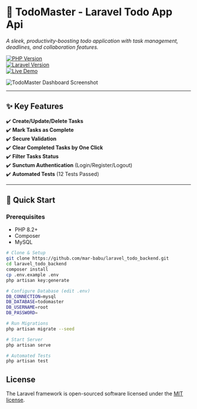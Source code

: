# 📝 TodoMaster - Laravel Todo App Api

*A sleek, productivity-boosting todo application with task management, deadlines, and collaboration features.*

[![PHP Version](https://img.shields.io/badge/PHP-8.2%2B-8892BF.svg)](https://php.net/)  
[![Laravel Version](https://img.shields.io/badge/Laravel-12.x-FF2D20.svg)](https://laravel.com)  
[![Live Demo](https://img.shields.io/badge/LIVE_DEMO-▶_Launch_App-2EA043.svg)](https://todo-vue.ar-techpro.com)

![TodoMaster Dashboard Screenshot]()

---

## ✨ Key Features
✔️ **Create/Update/Delete Tasks**  
✔️ **Mark Tasks as Complete**  
✔️ **Secure Validation**  
✔️ **Clear Completed Tasks by One Click**  
✔️ **Filter Tasks Status**  
✔️ **Sunctum Authentication** (Login/Register/Logout)  
✔️ **Automated Tests** (12 Tests Passed)

---

## 🚀 Quick Start

### Prerequisites
- PHP 8.2+
- Composer
- MySQL

```bash
# Clone & Setup
git clone https://github.com/mar-babu/laravel_todo_backend.git
cd laravel_todo_backend
composer install
cp .env.example .env
php artisan key:generate

# Configure Database (edit .env)
DB_CONNECTION=mysql
DB_DATABASE=todomaster
DB_USERNAME=root
DB_PASSWORD=

# Run Migrations
php artisan migrate --seed

# Start Server
php artisan serve

# Automated Tests
php artisan test

```

## License

The Laravel framework is open-sourced software licensed under the [MIT license](https://opensource.org/licenses/MIT).
